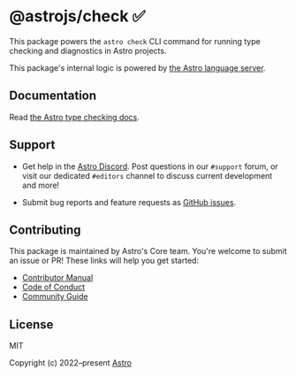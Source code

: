 # @astrojs/check ✅

This package powers the `astro check` CLI command for running type checking and diagnostics in Astro projects.

This package's internal logic is powered by [the Astro language server](https://github.com/withastro/language-tools/blob/main/packages/language-server/src/check.ts).

## Documentation

Read [the Astro type checking docs][docs].

## Support

- Get help in the [Astro Discord][discord]. Post questions in our `#support` forum, or visit our dedicated `#editors` channel to discuss current development and more!

- Submit bug reports and feature requests as [GitHub issues][issues].

## Contributing

This package is maintained by Astro's Core team. You're welcome to submit an issue or PR! These links will help you get started:

- [Contributor Manual][contributing]
- [Code of Conduct][coc]
- [Community Guide][community]

## License

MIT

Copyright (c) 2022–present [Astro][astro]

[astro]: https://astro.build/
[docs]: https://docs.astro.build/en/guides/typescript/#type-checking
[contributing]: https://github.com/withastro/language-tools/blob/main/CONTRIBUTING.md
[coc]: https://github.com/withastro/.github/blob/main/CODE_OF_CONDUCT.md
[community]: https://github.com/withastro/.github/blob/main/COMMUNITY_GUIDE.md
[discord]: https://astro.build/chat/
[issues]: https://github.com/withastro/language-tools/issues
[astro-integration]: https://docs.astro.build/en/guides/integrations-guide/
